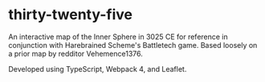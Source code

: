 # thirty-twenty-five

An interactive map of the Inner Sphere in 3025 CE for reference in conjunction with Harebrained Scheme's Battletech game. Based loosely on a prior map by redditor Vehemence1376.

Developed using TypeScript, Webpack 4, and Leaflet.
